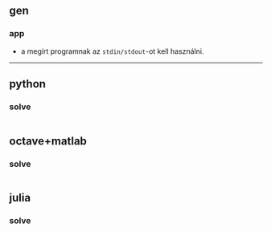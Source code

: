## gen
### app
* a megírt programnak az ```stdin/stdout```-ot kell használni.

---

## python
### solve
```python
```


## octave+matlab
### solve
```matlab
```


## julia
### solve
```julia
```



